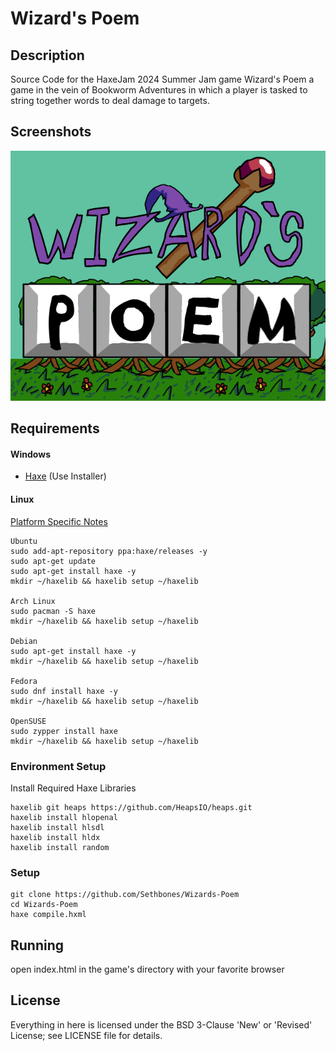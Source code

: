 Wizard's Poem
=====

## Description
Source Code for the HaxeJam 2024 Summer Jam game Wizard's Poem
a game in the vein of Bookworm Adventures
in which a player is tasked to string together words to deal damage to targets.

## Screenshots
![Wizard's Poem Logo](https://raw.githubusercontent.com/Sethbones/Wizards-Poem/master/res/ast/itch%20card%20final.png)
## Requirements
#### Windows
* [Haxe](https://haxe.org/download/) (Use Installer)
#### Linux
 [Platform Specific Notes](https://haxe.org/download/linux/)
```
Ubuntu
sudo add-apt-repository ppa:haxe/releases -y
sudo apt-get update
sudo apt-get install haxe -y
mkdir ~/haxelib && haxelib setup ~/haxelib

Arch Linux
sudo pacman -S haxe
mkdir ~/haxelib && haxelib setup ~/haxelib

Debian
sudo apt-get install haxe -y
mkdir ~/haxelib && haxelib setup ~/haxelib

Fedora
sudo dnf install haxe -y
mkdir ~/haxelib && haxelib setup ~/haxelib

OpenSUSE
sudo zypper install haxe
mkdir ~/haxelib && haxelib setup ~/haxelib
```
### Environment Setup
Install Required Haxe Libraries
```
haxelib git heaps https://github.com/HeapsIO/heaps.git
haxelib install hlopenal
haxelib install hlsdl
haxelib install hldx
haxelib install random
```
### Setup
```
git clone https://github.com/Sethbones/Wizards-Poem
cd Wizards-Poem
haxe compile.hxml
```

## Running
open index.html in the game's directory with your favorite browser

## License
Everything in here is licensed under the BSD 3-Clause 'New' or 'Revised' License; see LICENSE file for details.
